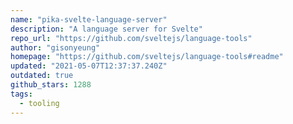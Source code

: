 ```yaml
---
name: "pika-svelte-language-server"
description: "A language server for Svelte"
repo_url: "https://github.com/sveltejs/language-tools"
author: "gisonyeung"
homepage: "https://github.com/sveltejs/language-tools#readme"
updated: "2021-05-07T12:37:37.240Z"
outdated: true
github_stars: 1288
tags: 
  - tooling
---
```

